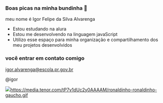 ### Boas picas na minha bundinha 🖤

meu nome é Igor Felipe da Silva Alvarenga

- Estou estudando na alura
- Estou me desenvolvendo na linguagem javaScript
- Utilizo esse espaço para minha organização e compartilhamento dos meu projetos desenvolvidos

### você entrar em contato comigo 

igor.alvarenga@escola.pr.gov.br

@igor

![](https://media.tenor.com/tP7v1dUc2y0AAAAM/ronaldinho-ronaldinho-gaucho.gif)https://media.tenor.com/tP7v1dUc2y0AAAAM/ronaldinho-ronaldinho-gaucho.gif

